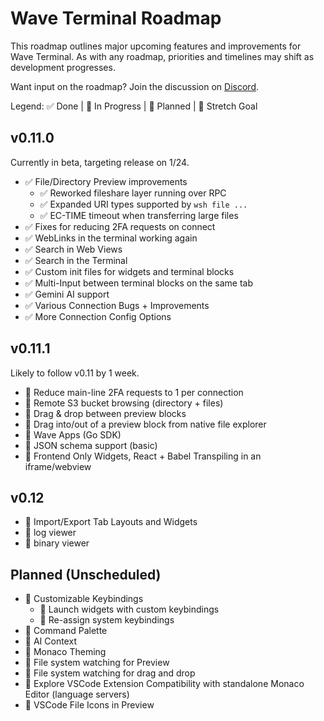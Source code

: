 # Wave Terminal Roadmap

This roadmap outlines major upcoming features and improvements for Wave Terminal. As with any roadmap, priorities and timelines may shift as development progresses.

Want input on the roadmap? Join the discussion on [Discord](https://discord.gg/XfvZ334gwU).

Legend: ✅ Done | 🔧 In Progress | 🔷 Planned | 🤞 Stretch Goal

## v0.11.0

Currently in beta, targeting release on 1/24.

- ✅ File/Directory Preview improvements
  - ✅ Reworked fileshare layer running over RPC
  - ✅ Expanded URI types supported by `wsh file ...`
  - ✅ EC-TIME timeout when transferring large files
- ✅ Fixes for reducing 2FA requests on connect
- ✅ WebLinks in the terminal working again
- ✅ Search in Web Views
- ✅ Search in the Terminal
- ✅ Custom init files for widgets and terminal blocks
- ✅ Multi-Input between terminal blocks on the same tab
- ✅ Gemini AI support
- ✅ Various Connection Bugs + Improvements
- ✅ More Connection Config Options

## v0.11.1

Likely to follow v0.11 by 1 week.

- 🔧 Reduce main-line 2FA requests to 1 per connection
- 🔧 Remote S3 bucket browsing (directory + files)
- 🔷 Drag & drop between preview blocks
- 🔷 Drag into/out of a preview block from native file explorer
- 🔷 Wave Apps (Go SDK)
- 🔷 JSON schema support (basic)
- 🤞 Frontend Only Widgets, React + Babel Transpiling in an iframe/webview

## v0.12

- 🔷 Import/Export Tab Layouts and Widgets
- 🔷 log viewer
- 🔷 binary viewer

## Planned (Unscheduled)

- 🔷 Customizable Keybindings
  - 🔷 Launch widgets with custom keybindings
  - 🔷 Re-assign system keybindings
- 🔷 Command Palette
- 🔷 AI Context
- 🔷 Monaco Theming
- 🔷 File system watching for Preview
- 🔷 File system watching for drag and drop
- 🤞 Explore VSCode Extension Compatibility with standalone Monaco Editor (language servers)
- 🤞 VSCode File Icons in Preview

